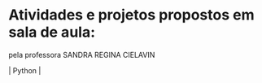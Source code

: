 # Atividades e projetos propostos em sala de aula:

pela professora SANDRA REGINA CIELAVIN

| Python |
